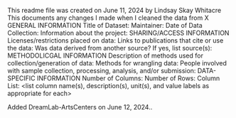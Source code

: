 This readme file was created on June 11, 2024 by Lindsay Skay Whitacre
This documents any changes I made when I cleaned the data from X
GENERAL INFORMATION
	Title of Dataset:
	Maintainer:
	Date of Data Collection:
	Information about the project:
SHARING/ACCESS INFORMATION
	Licenses/restrictions placed on data:
	Links to publications that cite or use the data:
	Was data derived from another source?
		If yes, list source(s):
METHODOLICGAL INFORMATION
	Description of methods used for collection/generation of data:
	Methods for wrangling data:
	People involved with sample collection, processing, analysis, and/or submission:
DATA-SPECIFIC INFORMATION
	Number of Columns:
	Number of Rows:
	Column List: <list column name(s), description(s), unit(s), and value labels as appropriate for each>

Added DreamLab-ArtsCenters on June 12, 2024..